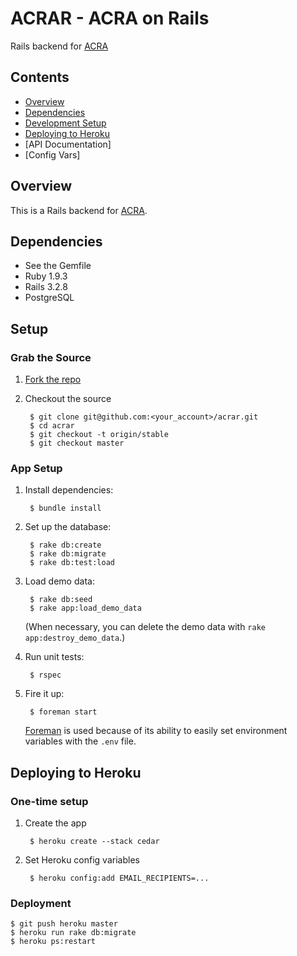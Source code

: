 # ACRAR - ACRA on Rails

Rails backend for [ACRA](https://code.google.com/p/acra/)

## Contents

* [Overview](#overview)
* [Dependencies](#dependencies)
* [Development Setup](#setup)
* [Deploying to Heroku](#deployment)
* [API Documentation]
* [Config Vars]

<a name="overview"></a>
## Overview

This is a Rails backend for [ACRA](https://code.google.com/p/acra).

<a name="dependencies"></a>
## Dependencies

* See the Gemfile
* Ruby 1.9.3
* Rails 3.2.8
* PostgreSQL

<a name="setup"></a>
## Setup

### Grab the Source

1. [Fork the repo](https://github.com/livefront/acrar/fork_select)

2. Checkout the source

        $ git clone git@github.com:<your_account>/acrar.git
        $ cd acrar
        $ git checkout -t origin/stable
        $ git checkout master

### App Setup

1. Install dependencies:

        $ bundle install

2. Set up the database:

        $ rake db:create
        $ rake db:migrate
        $ rake db:test:load

3. Load demo data:

        $ rake db:seed
        $ rake app:load_demo_data

    (When necessary, you can delete the demo data with `rake app:destroy_demo_data`.)

4. Run unit tests:

        $ rspec

4. Fire it up:

        $ foreman start

    [Foreman](https://github.com/ddollar/foreman) is used because of its ability to easily set environment variables with the `.env` file. 

<a name="deployment"></a>
## Deploying to Heroku

### One-time setup

1. Create the app

        $ heroku create --stack cedar

2. Set Heroku config variables

        $ heroku config:add EMAIL_RECIPIENTS=...

### Deployment

    $ git push heroku master
    $ heroku run rake db:migrate
    $ heroku ps:restart
